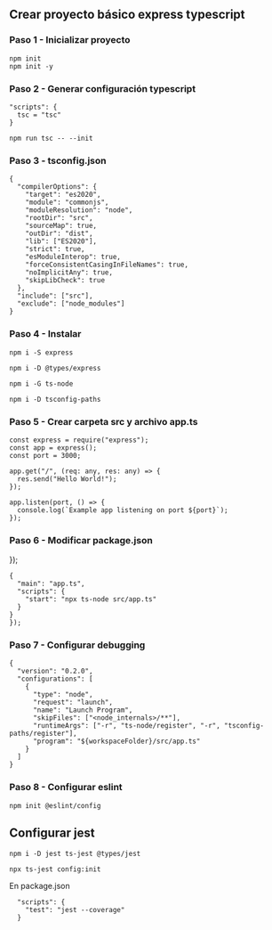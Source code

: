 ## Crear proyecto básico express typescript

### Paso 1 - Inicializar proyecto

```
npm init
npm init -y
```

### Paso 2 - Generar configuración typescript

```
"scripts": {
  tsc = "tsc"
}

npm run tsc -- --init
```

### Paso 3 - tsconfig.json

```
{
  "compilerOptions": {
    "target": "es2020",
    "module": "commonjs",
    "moduleResolution": "node",
    "rootDir": "src",
    "sourceMap": true,
    "outDir": "dist",
    "lib": ["ES2020"],
    "strict": true,
    "esModuleInterop": true,
    "forceConsistentCasingInFileNames": true,
    "noImplicitAny": true,
    "skipLibCheck": true
  },
  "include": ["src"],
  "exclude": ["node_modules"]
}
```

### Paso 4 - Instalar

```
npm i -S express

npm i -D @types/express

npm i -G ts-node

npm i -D tsconfig-paths
```

### Paso 5 - Crear carpeta src y archivo app.ts

```
const express = require("express");
const app = express();
const port = 3000;

app.get("/", (req: any, res: any) => {
  res.send("Hello World!");
});

app.listen(port, () => {
  console.log(`Example app listening on port ${port}`);
});
```

### Paso 6 - Modificar package.json

});

```
{
  "main": "app.ts",
  "scripts": {
    "start": "npx ts-node src/app.ts"
  }
}
});
```

### Paso 7 - Configurar debugging

```
{
  "version": "0.2.0",
  "configurations": [
    {
      "type": "node",
      "request": "launch",
      "name": "Launch Program",
      "skipFiles": ["<node_internals>/**"],
      "runtimeArgs": ["-r", "ts-node/register", "-r", "tsconfig-paths/register"],
      "program": "${workspaceFolder}/src/app.ts"
    }
  ]
}
```

### Paso 8 - Configurar eslint

```
npm init @eslint/config
```

## Configurar jest 

```
npm i -D jest ts-jest @types/jest
```

```
npx ts-jest config:init
```

En package.json
```
  "scripts": {
    "test": "jest --coverage"
  }
```